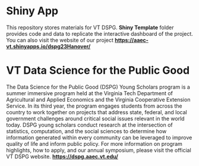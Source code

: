 # Shiny App
This repository stores materials for VT DSPG. **Shiny Template** folder provides code and data to replicate the interactive dashboard of the project. You can also visit the website of our project  **https://aaec-vt.shinyapps.io/dspg23Hanover/**


# VT Data Science for the Public Good
The Data Science for the Public Good (DSPG) Young Scholars program is a summer immersive program held at the Virginia Tech Department of Agricultural and Applied Economics and the Virginia Cooperative Extension Service. In its third year, the program engages students from across the country to work together on projects that address state, federal, and local government challenges around critical social issues relevant in the world today. DSPG young scholars conduct research at the intersection of statistics, computation, and the social sciences to determine how information generated within every community can be leveraged to improve quality of life and inform public policy. For more information on program highlights, how to apply, and our annual symposium, please visit the official VT DSPG website.  **https://dspg.aaec.vt.edu/**
